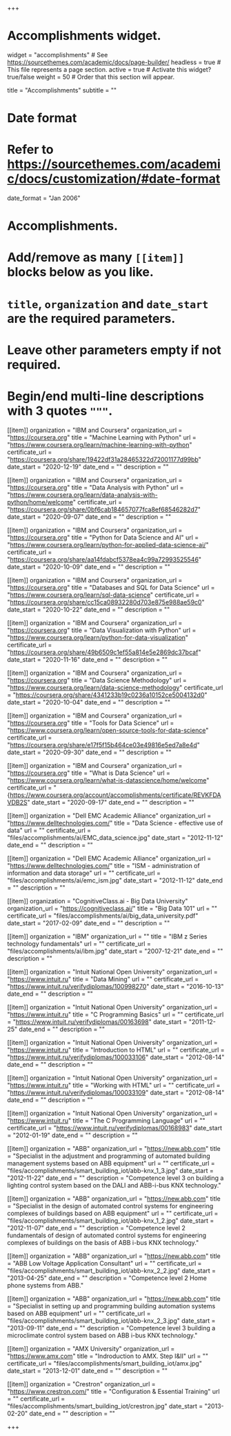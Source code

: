 +++
# Accomplishments widget.
widget = "accomplishments"  # See https://sourcethemes.com/academic/docs/page-builder/
headless = true  # This file represents a page section.
active = true  # Activate this widget? true/false
weight = 50  # Order that this section will appear.

title = "Accomplish&shy;ments"
subtitle = ""

# Date format
#   Refer to https://sourcethemes.com/academic/docs/customization/#date-format
date_format = "Jan 2006"

# Accomplishments.
#   Add/remove as many `[[item]]` blocks below as you like.
#   `title`, `organization` and `date_start` are the required parameters.
#   Leave other parameters empty if not required.
#   Begin/end multi-line descriptions with 3 quotes `"""`.

[[item]]
  organization = "IBM and Coursera"
  organization_url = "https://coursera.org"
  title = "Machine Learning with Python"
  url = "https://www.coursera.org/learn/machine-learning-with-python"
  certificate_url = "https://coursera.org/share/19422df31a28465322d72001177d99bb"
  date_start = "2020-12-19"
  date_end = ""
  description = ""

[[item]]
  organization = "IBM and Coursera"
  organization_url = "https://coursera.org"
  title = "Data Analysis with Python"
  url = "https://www.coursera.org/learn/data-analysis-with-python/home/welcome"
  certificate_url = "https://coursera.org/share/0bf6cab184657077fca8ef68546282d7"
  date_start = "2020-09-07"
  date_end = ""
  description = ""

[[item]]
  organization = "IBM and Coursera"
  organization_url = "https://coursera.org"
  title = "Python for Data Science and AI"
  url = "https://www.coursera.org/learn/python-for-applied-data-science-ai/"
  certificate_url = "https://coursera.org/share/aa14fdabcf5378ea4c99a72993525546"
  date_start = "2020-10-09"
  date_end = ""
  description = ""

[[item]]
  organization = "IBM and Coursera"
  organization_url = "https://coursera.org"
  title = "Databases and SQL for Data Science"
  url = "https://www.coursera.org/learn/sql-data-science"
  certificate_url = "https://coursera.org/share/cc15ca08932280d703e875e988ae59c0"
  date_start = "2020-10-22"
  date_end = ""
  description = ""

[[item]]
  organization = "IBM and Coursera"
  organization_url = "https://coursera.org"
  title = "Data Visualization with Python"
  url = "https://www.coursera.org/learn/python-for-data-visualization"
  certificate_url = "https://coursera.org/share/49b6509c1ef55a814e5e2869dc37bcaf"
  date_start = "2020-11-16"
  date_end = ""
  description = ""
  
[[item]]
  organization = "IBM and Coursera"
  organization_url = "https://coursera.org"
  title = "Data Science Methodology"
  url = "https://www.coursera.org/learn/data-science-methodology"
  certificate_url = "https://coursera.org/share/4341233b19c0236a10152ce5004132d0"
  date_start = "2020-10-04"
  date_end = ""
  description = ""
  
[[item]]
  organization = "IBM and Coursera"
  organization_url = "https://coursera.org"
  title = "Tools for Data Science"
  url = "https://www.coursera.org/learn/open-source-tools-for-data-science"
  certificate_url = "https://coursera.org/share/e17f5f15b464ce03e49816e5ed7a8e4d"
  date_start = "2020-09-30"
  date_end = ""
  description = ""

[[item]]
  organization = "IBM and Coursera"
  organization_url = "https://coursera.org"
  title = "What is Data Science"
  url = "https://www.coursera.org/learn/what-is-datascience/home/welcome"
  certificate_url = "{https://www.coursera.org/account/accomplishments/certificate/REVKFDAVDB2S"
  date_start = "2020-09-17"
  date_end = ""
  description = ""
  
[[item]]
  organization = "Dell EMC Academic Alliance"
  organization_url = "https://www.delltechnologies.com/"
  title = "Data Science - effective use of data"
  url = ""
  certificate_url = "files/accomplishments/ai/EMC_data_science.jpg"
  date_start = "2012-11-12"
  date_end = ""
  description = ""

[[item]]
  organization = "Dell EMC Academic Alliance"
  organization_url = "https://www.delltechnologies.com/"
  title = "ISM - administration of information and data storage"
  url = ""
  certificate_url = "files/accomplishments/ai/emc_ism.jpg"
  date_start = "2012-11-12"
  date_end = ""
  description = ""
  
[[item]]
  organization = "CognitiveClass.ai - Big Data University"
  organization_url = "https://cognitiveclass.ai/"
  title = "Big Data 101"
  url = ""
  certificate_url = "files/accomplishments/ai/big_data_university.pdf"
  date_start = "2017-02-09"
  date_end = ""
  description = ""
  
[[item]]
  organization = "IBM"
  organization_url = ""
  title = "IBM z Series technology fundamentals"
  url = ""
  certificate_url = "files/accomplishments/ai/ibm.jpg"
  date_start = "2007-12-21"
  date_end = ""
  description = ""

[[item]]
  organization = "Intuit National Open University"
  organization_url = "https://www.intuit.ru"
  title = "Data Mining"
  url = ""
  certificate_url = "https://www.intuit.ru/verifydiplomas/100998270"
  date_start = "2016-10-13"
  date_end = ""
  description = ""
  
[[item]]
  organization = "Intuit National Open University"
  organization_url = "https://www.intuit.ru"
  title = "C Programming Basics"
  url = ""
  certificate_url = "https://www.intuit.ru/verifydiplomas/00163698"
  date_start = "2011-12-25"
  date_end = ""
  description = ""
  
[[item]]
  organization = "Intuit National Open University"
  organization_url = "https://www.intuit.ru"
  title = "Introduction to HTML"
  url = ""
  certificate_url = "https://www.intuit.ru/verifydiplomas/100033106"
  date_start = "2012-08-14"
  date_end = ""
  description = ""
   
[[item]]
  organization = "Intuit National Open University"
  organization_url = "https://www.intuit.ru"
  title = "Working with HTML"
  url = ""
  certificate_url = "https://www.intuit.ru/verifydiplomas/100033109"
  date_start = "2012-08-14"
  date_end = ""
  description = ""
  
[[item]]
  organization = "Intuit National Open University"
  organization_url = "https://www.intuit.ru"
  title = "The C Programming Language"
  url = ""
  certificate_url = "https://www.intuit.ru/verifydiplomas/00168983"
  date_start = "2012-01-19"
  date_end = ""
  description = ""  
  
[[item]]
  organization = "ABB"
  organization_url = "https://new.abb.com"
  title = "Specialist in the adjustment and programming of automated building management systems based on ABB equipment"
  url = ""
  certificate_url = "files/accomplishments/smart_building_iot/abb-knx_1_3.jpg"
  date_start = "2012-11-22"
  date_end = ""
  description = "Competence level 3 on building a lighting control system based on the DALI and ABB-i-bus KNX technology." 

[[item]]
  organization = "ABB"
  organization_url = "https://new.abb.com"
  title = "Specialist in the design of automated control systems for engineering complexes of buildings based on ABB equipment"
  url = ""
  certificate_url = "files/accomplishments/smart_building_iot/abb-knx_1_2.jpg"
  date_start = "2012-11-07"
  date_end = ""
  description = "Competence level 2 fundamentals of design of automated control systems for engineering complexes of buildings on the basis of ABB i-bus KNX technology." 
  
[[item]]
  organization = "ABB"
  organization_url = "https://new.abb.com"
  title = "ABB Low Voltage Application Consultant"
  url = ""
  certificate_url = "files/accomplishments/smart_building_iot/abb-knx_2_2.jpg"
  date_start = "2013-04-25"
  date_end = ""
  description = "Competence level 2 Home phone systems from ABB." 

[[item]]
  organization = "ABB"
  organization_url = "https://new.abb.com"
  title = "Specialist in setting up and programming building automation systems based on ABB equipment"
  url = ""
  certificate_url = "files/accomplishments/smart_building_iot/abb-knx_2_3.jpg"
  date_start = "2013-09-11"
  date_end = ""
  description = "Competence level 3 building a microclimate control system based on ABB i-bus KNX technology." 
  
[[item]]
  organization = "AMX University"
  organization_url = "https://www.amx.com"
  title = "Indroduction to AMX. Step I&II"
  url = ""
  certificate_url = "files/accomplishments/smart_building_iot/amx.jpg"
  date_start = "2013-12-01"
  date_end = ""
  description = "" 
  
[[item]]
  organization = "Crestron"
  organization_url = "https://www.crestron.com/"
  title = "Configuration & Essential Training"
  url = ""
  certificate_url = "files/accomplishments/smart_building_iot/crestron.jpg"
  date_start = "2013-02-20"
  date_end = ""
  description = "" 

+++
